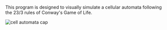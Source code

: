 This program is designed to visually simulate a cellular automata following the 23/3 rules of Conway's Game of Life.

![cell automata cap](https://user-images.githubusercontent.com/95654983/150011081-75f99a8c-375e-485b-98c2-eba8e9cd61e8.JPG)
